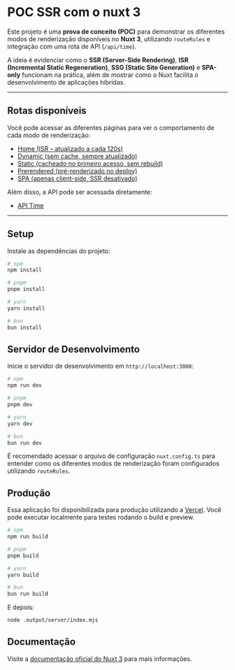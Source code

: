 # POC SSR com o nuxt 3

Este projeto é uma **prova de conceito (POC)** para demonstrar os diferentes modos de renderização disponíveis no **Nuxt 3**, utilizando `routeRules` e integração com uma rota de API (`/api/time`).

A ideia é evidenciar como o **SSR (Server-Side Rendering)**, **ISR (Incremental Static Regeneration)**, **SSG (Static Site Generation)** e **SPA-only** funcionam na prática, além de mostrar como o Nuxt facilita o desenvolvimento de aplicações híbridas.

---

## Rotas disponíveis

Você pode acessar as diferentes páginas para ver o comportamento de cada modo de renderização:

- [Home (ISR – atualizado a cada 120s)](http://poc-ssr-five.vercel.app/)
- [Dynamic (sem cache, sempre atualizado)](http://poc-ssr-five.vercel.app/dynamic)
- [Static (cacheado no primeiro acesso, sem rebuild)](http://poc-ssr-five.vercel.app/static)
- [Prerendered (pré-renderizado no deploy)](http://poc-ssr-five.vercel.app/prerendered)
- [SPA (apenas client-side, SSR desativado)](http://poc-ssr-five.vercel.app/spa)

Além disso, a API pode ser acessada diretamente:
- [API Time](http://poc-ssr-five.vercel.app/api/time)

---

## Setup

Instale as dependências do projeto:

```bash
# npm
npm install

# pnpm
pnpm install

# yarn
yarn install

# bun
bun install
```

## Servidor de Desenvolvimento

Inicie o servidor de desenvolvimento em `http://localhost:3000`:

```bash
# npm
npm run dev

# pnpm
pnpm dev

# yarn
yarn dev

# bun
bun run dev
```

É recomendado acessar o arquivo de configuração `nuxt.config.ts` para entender como os diferentes modos de renderização foram configurados utilizando `routeRules`.

## Produção

Essa aplicação foi disponibilizada para produção utilizando a [Vercel](https://vercel.com/docs/frameworks/full-stack/nuxt). Você pode executar localmente para testes rodando o build e preview.

```bash
# npm
npm run build

# pnpm
pnpm build

# yarn
yarn build

# bun
bun run build
```

E depois:

```bash
node .output/server/index.mjs
```

## Documentação

Visite a [documentação oficial do Nuxt 3](https://nuxt.com/docs) para mais informações.
